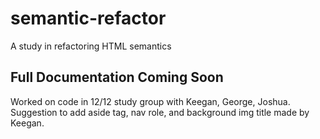 # semantic-refactor
A study in refactoring HTML semantics

## Full Documentation Coming Soon

Worked on code in 12/12 study group with Keegan, George, Joshua. 
Suggestion to add aside tag, nav role, and background img title made by Keegan.